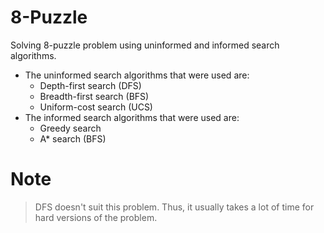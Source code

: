 # 8-Puzzle
Solving 8-puzzle problem using uninformed and informed search algorithms.
-  The uninformed search algorithms that were used are:
    *  Depth-first search (DFS)
    *  Breadth-first search (BFS)
    *  Uniform-cost search (UCS)
-  The informed search algorithms that were used are:
    *  Greedy search
    *  A* search (BFS)

# Note
> DFS doesn't suit this problem. Thus, it usually takes a lot of time for hard versions of the problem.  

